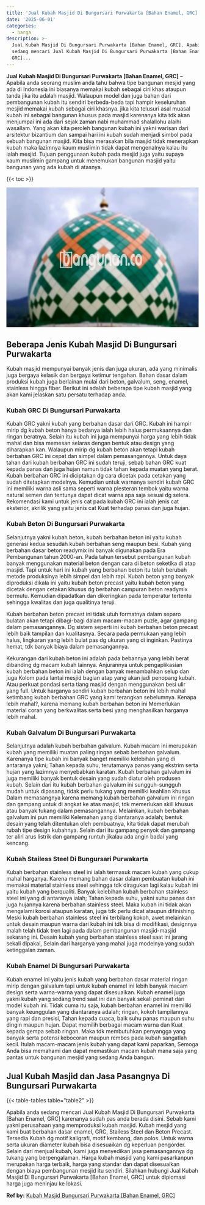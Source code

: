 ```yaml
---
title: 'Jual Kubah Masjid Di Bungursari Purwakarta [Bahan Enamel, GRC]'
date: '2025-06-01'
categories:
  - harga
description: >-
  Jual Kubah Masjid Di Bungursari Purwakarta [Bahan Enamel, GRC]. Apabila anda
  sedang mencari Jual Kubah Masjid Di Bungursari Purwakarta [Bahan Enamel,
  GRC]...
---
```


**Jual Kubah Masjid Di Bungursari Purwakarta \[Bahan Enamel, GRC\]** – Apabila anda seorang muslim anda tahu bahwa tipe bangunan mesjid yang ada di Indonesia ini biasanya memakai kubah sebagai ciri khas ataupun tanda jika itu adalah masjid. Walaupun model dan juga bahan dari pembangunan kubah itu sendiri berbeda-beda tapi hampir keseluruhan mesjid memakai kubah sebagai ciri khasnya. jika kita telusuri asal muasal kubah ini sebagai bangunan khusus pada masjid karenanya kita tdk akan menjumpai ini ada dari sejak zaman nabi muhammad shalallohu alaihi wasallam. Yang akan kita peroleh bangunan kubah ini yakni warisan dari arsitektur bizantium dan sampai hari ini kubah sudah menjadi simbol pada sebuah bangunan masjid. Kita bisa merasakan bila masjid tidak menerapkan kubah maka lazimnya kaum muslimin tidak dapat mengenalnya kalau itu ialah mesjid. Tujuan penggunaan kubah pada mesjid juga yaitu supaya kaum muslimin gampang untuk menemukan bangunan masjid yaitu bangunan yang ada kubah di atasnya.

{{< toc >}}

![Jual Kubah Masjid Di Bungursari Purwakarta [Bahan Enamel, GRC]](/images/jual-kubah-masjid-07.png)

## Beberapa Jenis Kubah Masjid Di Bungursari Purwakarta

Kubah masjid mempunyai banyak jenis dan juga ukuran, ada yang minimalis juga bergaya kelasik dan bergaya ketimur tengahan. Bahan dasar dalam produksi kubah juga berlainan mulai dari beton, galvalum, seng, enamel, stainless hingga fiber. Berikut ini adalah beberapa tipe kubah masjid yang akan kami jelaskan satu persatu terhadap anda.

### Kubah GRC Di Bungursari Purwakarta

Kubah GRC yakni kubah yang berbahan dasar dari GRC. Kubah ini hampir mirip dg kubah beton hanya bedanya ialah lebih halus permukaannya dan ringan beratnya. Selain itu kubah ini juga mempunyai harga yang lebih tidak mahal dan bisa memesan selaras dengan bentuk atau design yang diharapkan kan. Walaupun mirip dg kubah beton akan tetapi kubah berbahan GRC ini cepat dan simpel dalam pemasangannya. Untuk daya tahan dari kubah berbahan GRC ini sudah teruji, sebab bahan GRC kuat kepada panas dan juga hujan namun tidak tahan kepada muatan yang berat. Kubah berbahan GRC ini diciptakan dg cara dicetak pada cetakan yang sudah ditetapkan modelnya. Kemudian untuk warnanya sendiri kubah GRC ini memiliki warna asli sama seperti warna plesteran tembok yaitu warna natural semen dan tentunya dapat dicat warna apa saja sesuai dg selera. Rekomendasi kami untuk jenis cat pada kubah GRC ini ialah jenis cat eksterior, akrilik yang yaitu jenis cat Kuat terhadap panas dan juga hujan.

### Kubah Beton Di Bungursari Purwakarta

Selanjutnya yakni kubah beton, kubah berbahan beton ini yaitu kubah generasi kedua sesudah kubah berbahan seng maupun besi. Kubah yang berbahan dasar beton readymix ini banyak digunakan pada Era Pembangunan tahun 2000-an. Pada tahun tersebut pembangunan kubah banyak menggunakan material beton dengan cara di beton seketika di atap masjid. Tapi untuk hari ini kubah yang berbahan beton itu telah berubah metode produksinya lebih simpel dan lebih rapi. Kubah beton yang banyak diproduksi dikala ini yaitu kubah beton precast yaitu kubah beton yang dicetak dengan cetakan khusus dg berbahan campuran beton readymix bermutu. Kemudian dipadatkan dan dikeringkan pada temperatur tertentu sehingga kwalitas dan juga qualitinya teruji.

Kubah berbahan beton precast ini tidak utuh formatnya dalam separo bulatan akan tetapi dibagi-bagi dalam macam-macam puzle, agar gampang dalam pemasangannya. Dg sistem seperti ini kubah berbahan beton precast lebih baik tampilan dan kualitasnya. Secara pada permukaan yang lebih halus, lingkaran yang lebih bulat pas dg ukuran yang di inginkan. Pastinya hemat, tdk banyak biaya dalam pemasangannya.

Kekurangan dari kubah beton ini adalah pada bebannya yang lebih berat dibanding dg macam kubah lainnya. Anjurannya untuk pengaplikasian kubah berbahan beton ini ialah dengan banyak menambahkan selup dan juga Kolom pada lantai mesjid bagian atap yang akan jadi penopang kubah. Atau perkuat pondasi serta tiang masjid dengan menggunakan besi ulir yang full. Untuk harganya sendiri kubah berbahan beton ini lebih mahal ketimbang kubah berbahan GRC yang kami terangkan sebelumnya. Kenapa lebih mahal?, karena memang kubah berbahan beton ini Memerlukan material coran yang berkwalitas serta besi yang menghasilkan harganya lebih mahal.

### Kubah Galvalum Di Bungursari Purwakarta

Selanjutnya adalah kubah berbahan galvalum. Kubah macam ini merupakan kubah yang memiliki muatan paling ringan sebab berbahan galvalum. Karenanya tipe kubah ini banyak banget memiliki kelebihan yang di antaranya yakni; Tahan kepada suhu, terutamanya panas yang ekstrim serta hujan yang lazimnya menyebabkan karatan. Kubah berbahan galvalum ini juga memiliki banyak bentuk desain yang sudah diatur oleh produsen kubah. Selain dari itu kubah berbahan galvalum ini sungguh-sungguh mudah untuk dipasang, tidak perlu tukang yang memiliki keahlian khusus Dalam memasangnya karena memang kubah berbahan galvalum ini ringan dan gampang untuk di angkat ke atas masjid, tdk memerlukan skill khusus atau banyak tukang dalam pemasangannya. Melainkan, kubah berbahan galvalum ini pun memiliki Kelemahan yang diantaranya adalah; bentuk desain yang telah ditentukan oleh pembuatnya, kita tidak dapat merubah rubah tipe design kubahnya. Selain dari itu gampang penyok dan gampang ter aliri arus listrik dan gampang runtuh jikalau ada angin badai yang kencang.

### Kubah Stailess Steel Di Bungursari Purwakarta

Kubah berbahan stainless steel ini ialah termasuk macam kubah yang cukup mahal harganya. Karena memang bahan dasar dalam pembuatan kubah ini memakai material stainless steel sehingga tdk diragukan lagi kalau kubah ini yaitu kubah yang berqualiti. Banyak kelebihan kubah berbahan stainless steel ini yang di antaranya ialah; Tahan kepada suhu, yakni suhu panas dan juga hujannya karena berbahan stainless steel. Maka kubah ini tidak akan mengalami korosi ataupun karatan, juga tdk perlu dicat ataupun difinishing. Meski kubah berbahan stainless steel ini terbilang kokoh, awet melainkan untuk desain maupun warna dari kubah ini tdk bisa di modifikasi, designnya malah telah tidak tren lagi pada dalam pembangunan masjid-masjid sekarang ini. Desain kubah yang berbahan stainless steel saat ini jarang sekali dipakai, Selain dari harganya yang mahal juga modelnya yang sudah ketinggalan zaman.

### Kubah Enamel Di Bungursari Purwakarta

Kubah enamel ini yaitu jenis kubah yang berbahan dasar material ringan mirip dengan galvalum tapi untuk kubah enamel ini lebih banyak macam design serta warna-warna yang dapat disesuaikan. Kubah enamel juga yakni kubah yang sedang trend saat ini dan banyak sekali peminat dari model kubah ini. Tidak cuma itu saja, kubah berbahan enamel ini memiliki banyak keunggulan yang diantaranya adalah; ringan, kokoh tampilannya yang rapi dan presisi, Tahan kepada cuaca, baik suhu panas maupun suhu dingin maupun hujan. Dapat memilih berbagai macam warna dan Kuat kepada gempa sebab ringan. Maka tdk membutuhkan penyangga yang banyak serta potensi kebocoran maupun rembes pada kubah sangatlah kecil. Itulah macam-macam jenis kubah yang dapat kami paparkan, Semoga Anda bisa memahami dan dapat memastikan macam kubah mana saja yang pantas untuk bangunan mesjid yang sedang Anda bangun.

## Jual Kubah Masjid dan Jasa Pasangnya Di Bungursari Purwakarta

{{< table-tables table="table2" >}}

Apabila anda sedang mencari Jual Kubah Masjid Di Bungursari Purwakarta \[Bahan Enamel, GRC\] karenanya sudah pas anda berada disini. Sebab kami yakni perusahaan yang memproduksi kubah masjid. Kubah mesjid yang kami buat berbahan dasar enamel, GRC, Stailess Steel dan Beton Precast. Tersedia Kubah dg motif kaligrafi, motif kembang, dan polos. Untuk warna serta ukuran diameter kubah bisa disesuaikan dg keperluan pengorder. Selain dari menjual kubah, kami juga menyedikan jasa pemasangannya dg tukang yang berpengalaman. Harga kubah masjid yang kami pasarkanpun merupakan harga terbaik, harga yang standar dan dapat disesuaikan dengan biaya pembangunan mesjid itu sendiri. Silahkan hubungi Jual Kubah Masjid Di Bungursari Purwakarta \[Bahan Enamel, GRC\] untuk diplomasi harga juga meninjau ke lokasi.

**Ref by:** [Kubah Masjid Bungursari Purwakarta [Bahan Enamel, GRC]](https://id.wikipedia.org/wiki/Kubah)
